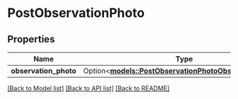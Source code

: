 # PostObservationPhoto

## Properties

Name | Type | Description | Notes
------------ | ------------- | ------------- | -------------
**observation_photo** | Option<[**models::PostObservationPhotoObservationPhoto**](PostObservationPhoto_observation_photo.md)> |  | [optional]

[[Back to Model list]](../README.md#documentation-for-models) [[Back to API list]](../README.md#documentation-for-api-endpoints) [[Back to README]](../README.md)


